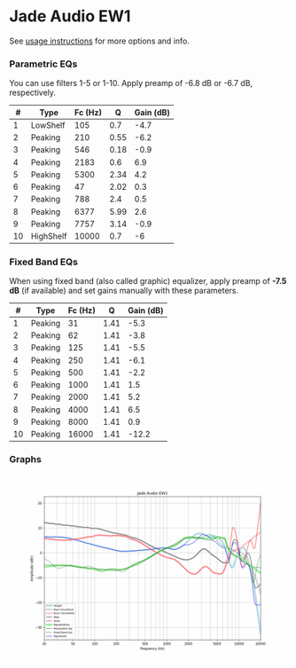 # Jade Audio EW1
See [usage instructions](https://github.com/jaakkopasanen/AutoEq#usage) for more options and info.

### Parametric EQs
You can use filters 1-5 or 1-10. Apply preamp of -6.8 dB or -6.7 dB, respectively.

|   # | Type      |   Fc (Hz) |    Q |   Gain (dB) |
|-----|-----------|-----------|------|-------------|
|   1 | LowShelf  |       105 | 0.7  |        -4.7 |
|   2 | Peaking   |       210 | 0.55 |        -6.2 |
|   3 | Peaking   |       546 | 0.18 |        -0.9 |
|   4 | Peaking   |      2183 | 0.6  |         6.9 |
|   5 | Peaking   |      5300 | 2.34 |         4.2 |
|   6 | Peaking   |        47 | 2.02 |         0.3 |
|   7 | Peaking   |       788 | 2.4  |         0.5 |
|   8 | Peaking   |      6377 | 5.99 |         2.6 |
|   9 | Peaking   |      7757 | 3.14 |        -0.9 |
|  10 | HighShelf |     10000 | 0.7  |        -6   |

### Fixed Band EQs
When using fixed band (also called graphic) equalizer, apply preamp of **-7.5 dB** (if available) and set gains manually with these parameters.

|   # | Type    |   Fc (Hz) |    Q |   Gain (dB) |
|-----|---------|-----------|------|-------------|
|   1 | Peaking |        31 | 1.41 |        -5.3 |
|   2 | Peaking |        62 | 1.41 |        -3.8 |
|   3 | Peaking |       125 | 1.41 |        -5.5 |
|   4 | Peaking |       250 | 1.41 |        -6.1 |
|   5 | Peaking |       500 | 1.41 |        -2.2 |
|   6 | Peaking |      1000 | 1.41 |         1.5 |
|   7 | Peaking |      2000 | 1.41 |         5.2 |
|   8 | Peaking |      4000 | 1.41 |         6.5 |
|   9 | Peaking |      8000 | 1.41 |         0.9 |
|  10 | Peaking |     16000 | 1.41 |       -12.2 |

### Graphs
![](./Jade%20Audio%20EW1.png)

